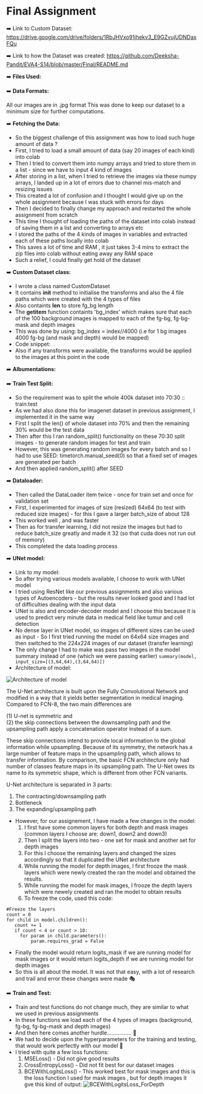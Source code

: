 # Final Assignment 
  
:arrow_right: Link to Custom Dataset: https://drive.google.com/drive/folders/1RbJHVxo91jhekv3_E9GZvujUDNDaxFQu

:arrow_right: Link to how the Dataset was created: https://github.com/Deeksha-Pandit/EVA4-S14/blob/master/Final/README.md 

:arrow_right: **Files Used:**

:arrow_right: **Data Formats:**

All our images are in .jpg format
This was done to keep our dataset to a minimum size for further computations.

:arrow_right: **Fetching the Data:**
- So the biggest challenge of this assignment was how to load such huge amount of data ?
- First, I tried to load a small amount of data (say 20 images of each kind) into colab
- Then I tried to convert them into numpy arrays and tried to store them in a list - since we have to input 4 kind of images
- After storing in a list, when I tried to retrieve the images via these numpy arrays, I landed up in a lot of errors due to channel mis-match and resizing issues
- This created a lot of confusion and I thought I would give up on the whole assignment because I was stuck with errors for days
- Then I decided to finally change my approach and restarted the whole assignment from scratch
- This time I thought of loading the paths of the dataset into colab instead of saving them in a list and converting to arrays etc
- I stored the paths of the 4 kinds of images in variables and extracted each of these paths locally into colab
- This saves a lot of time and RAM , it just takes 3-4 mins to extract the zip files into colab without eating away any RAM space
- Such a relief, I could finally get hold of the dataset

:arrow_right: **Custom Dataset class:**
- I wrote a class named CustomDataset
- It contains __init__ method to initialise the transforms and also the 4 file paths which were created with the 4 types of files
- Also containts __len__ to store fg_bg length
- The __getitem__ function containts 'bg_index' which makes sure that each of the 100 background images is mapped to each of the fg-bg, fg-bg-mask and depth images
- This was done by using: bg_index = index//4000 (i.e for 1 bg images 4000 fg-bg (and mask and depth) would be mapped)
- Code snippet:
- Also if any transforms were available, the transforms would be applied to the images at this point in the code

:arrow_right: **Albumentations:**

:arrow_right: **Train Test Split:**
- So the requirement was to split the whole 400k dataset into 70:30 :: train:test
- As we had also done this for imagenet dataset in previous assignment, I implemented it in the same way
- First I split the len() of whole dataset into 70% and then the remaining 30% would be the test data
- Then after this I ran random_split() functionality on these 70:30 split images - to generate random images for test and train
- However, this was generating random images for every batch and so I had to use SEED: timetorch.manual_seed(0) so that a fixed set of images are generated per batch
- And then applied random_split() after SEED

:arrow_right: **Dataloader:**
- Then called the DataLoader item twice - once for train set and once for validation set
- First, I experimented for images of size (resized) 64x64 (to test with reduced size images) - for this I gave a larger batch_size of about 128
- This worked well , and was faster
- Then as for transfer learning, I did not resize the images but had to reduce batch_size greatly and made it 32 (so that cuda does not run out of memory)
- This completed the data loading process 

:arrow_right: **UNet model:**
- Link to my model: 
- So after trying various models available, I choose to work with UNet model
- I tried using ResNet like our previous assignments and also various types of Autoencoders - but the results never looked good and I had lot of difficulties dealing with the input data
- UNet is also and encoder-decoder model and I choose this because it is used to predict very minute data in medical field like tumur and cell detection
- No dense layer in UNet model, so images of different sizes can be used as input - So I first tried running the model on 64x64 size images and then switched to the 224x224 images of our dataset (transfer learning)
- The only change I had to make was pass two images in the model summary instead of one (which we were passing earlier)
```summary(model, input_size=[(3,64,64),(3,64,64)])```
- Architecture of model:

![Architecture of model](UNet-arch.jpg)

The U-Net architecture is built upon the Fully Convolutional Network and modified in a way that it yields better segmentation in medical imaging. Compared to FCN-8, the two main differences are 

(1) U-net is symmetric and  
(2) the skip connections between the downsampling path and the upsampling path apply a concatenation operator instead of a sum.

These skip connections intend to provide local information to the global information while upsampling. Because of its symmetry, the network has a large number of feature maps in the upsampling path, which allows to transfer information. By comparison, the basic FCN architecture only had number of classes feature maps in its upsampling path. The U-Net owes its name to its symmetric shape, which is different from other FCN variants.

U-Net architecture is separated in 3 parts:

  1) The contracting/downsampling path
  2) Bottleneck
  3) The expanding/upsampling path

- However, for our assignement, I have made a few changes in the model:
  1) I first have some common layers for both depth and mask images (common layers I choose are: down1, down2 and down3)
  2) Then I split the layers into two - one set for mask and another set for depth images
  3) For this I choose the remaining layers and changed the sizes accordingly so that it duplicated the UNet architecture
  4) While running the model for depth images, I first frooze the mask layers which were newly created the ran the model and obtained     the results. 
  5) While running the model for mask images, I frooze the depth layers which were newely created and ran the model to obtain results
  6) To freeze the code, used this code:
  
```
#Freeze the layers
count = 0
for child in model.children():
   count += 1
   if count < 4 or count > 10:
     for param in child.parameters():
         param.requires_grad = False
```

- Finally the model would return logits_mask if we are running model for mask images or it would return logits_depth if we are running model for depth images
- So this is all about the model. It was not that easy, with a lot of research and trail and error these changes were made :performing_arts:

:arrow_right: **Train and Test:**
- Train and test functions do not change much, they are similar to what we used in previous assignments
- In these functions we load each of the 4 types of images (background, fg-bg, fg-bg-mask and depth images)
- And then here comes another hurdle................ :construction:
- We had to decide upon the hyperparameters for the training and testing, that would work perfectly with our model :thinking:
- I tried with quite a few loss functions:
  1) MSELoss() - Did not give good results
  2) CrossEntropyLoss() - Did not fit best for our dataset images
  3) BCEWithLogitsLoss() - This worked best for mask images and this is the loss function I used for mask images , but for depth images   it gve this kind of output: ![BCEWithLogitsLoss_ForDepth](BCE.PNG)

